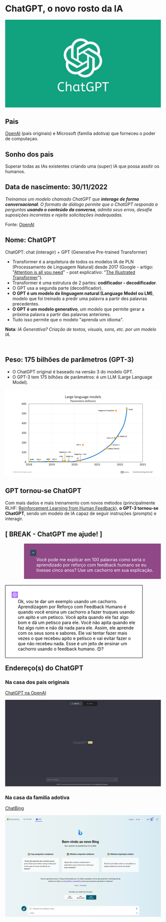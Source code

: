 # ChatGPT, o novo rosto da IA

<img src="../imagens/chatgpt-1.jpeg" alt="ChatGPT">

## Pais

[OpenAI](https://openai.com) (pais originais) e Microsoft (família adotiva) que forneceu o poder de computaçao. 

## Sonho dos pais

Superar todas as IAs existentes criando uma (super) IA que possa assitir os humanos.

## Data de nascimento: 30/11/2022

*Treinamos um modelo chamado ChatGPT que **interage de forma conversacional**. O formato de diálogo permite que o ChatGPT responda a perguntas **usando o conteúdo da conversa**, admita seus erros, desafie suposições incorretas e rejeite solicitações inadequadas.*

Fonte: [OpenAI](https://openai.com/blog/chatgpt)

## Nome: ChatGPT

ChatGPT: chat (interagir) + GPT (Generative Pre-trained Transformer)

- Transformer é a arquitetura de todos os modelos IA de PLN (Processamento de Linguagem Natural) desde 2017 (Google - artigo: "[Attention is all you need](https://arxiv.org/abs/1706.03762)" - post explicativo: "[The Illustrated Transformer](http://jalammar.github.io/illustrated-transformer/)").
- Transformer é uma estrutura de 2 partes: **codificador - decodificador**.
- O GPT usa a segunda parte (decodificador).
- **O GPT é um modelo de linguagem natural (Language Model ou LM)**, modelo que foi treinado a predir uma palavra a partir des palavras precedentes.
- **O GPT é um modelo generativo**, um modelo que permite gerar a próxima palavra a partir das palavras anteriores.
- Tudo isso permite que o modelo "aprenda um idioma".

**Nota**: *IA Generativa? Criação de textos, visuais, sons, etc. por um modelo IA.*

<img src="../imagens/05-gpt3-generate-output-context-window.gif" alt="" title="">
  
## Peso: 175 bilhões de parâmetros (GPT-3)

- O ChatGPT original é baseado na versão 3 do modelo GPT.
- O GPT-3 tem 175 bilhões de parâmetros: é um LLM (Large Language Model).

<img src="../imagens/LLM_size.png" alt="size evolution of LLM (imagem de https://www.marvell.com/blogs/)">

## GPT tornou-se ChatGPT

Com mais dados e mais treinamento com novos métodos (principalmente RLHF: [Reinforcement Learning from Human Feedback](https://huggingface.co/blog/rlhf)), **o GPT-3 tornou-se ChatGPT**, sendo um modelo de IA capaz de seguir instruções (prompts) e interagir.

## [ BREAK - ChatGPT me ajude! ]

<div style="width:100%; float:left; margin-bottom: 20px;">
<div style="width:80%; float:right; background-color:#904887; color:white; padding:20px; margin: 0;">
<div style="width:5%; float:left; padding-right:20px;"><img src="../imagens/PI.png"></div>
<div style="width:95%; float:right">Você pode me explicar em 100 palavras como seria o aprendizado por reforço com feedback humano se eu tivesse cinco anos? Use um cachorro em sua explicação.</div>
</div></div>

<div style="width:100%; float:left; margin-bottom: 20px;">
<div style="width:80%; float:left; background-color:#fff; border:1px solid black; color:black; padding:20px; margin: 0;">
<div style="width:5%; float:left; padding-right:20px;"><img src="../imagens/openai.png"></div>
<div style="width:95%; float:right">Ok, vou te dar um exemplo usando um cachorro. Aprendizagem por Reforço com Feedback Humano é quando você ensina um cachorro a fazer truques usando um apito e um petisco. Você apita quando ele faz algo bom e dá um petisco para ele. Você não apita quando ele faz algo ruim e não dá nada para ele. Assim, ele aprende com os seus sons e sabores. Ele vai tentar fazer mais vezes o que recebeu apito e petisco e vai evitar fazer o que não recebeu nada. Esse é um jeito de ensinar um cachorro usando o feedback humano. 😊?</div>
</div></div>

## Endereço(s) do ChatGPT

### Na casa dos pais originais

[ChatGPT na OpenAI](https://chat.openai.com/)

<img src="../imagens/chatgpt_openai.png">

### Na casa da familia adotiva

[ChatBing](https://www.bing.com/search?q=Bing+AI&showconv=1&FORM=hpcodx&setlang=pt-br)

<img src="../imagens/chatgpt_bing.png">
